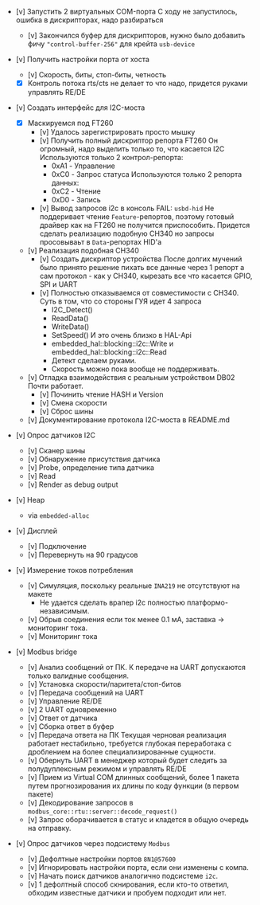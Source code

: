 - [v] Запустить 2 виртуальных COM-порта
    С ходу не запустилось, ошибка в дискрипторах, надо разбираться
    - [v] Закончился буфер для дискрипторов, нужно было добавить фичу `"control-buffer-256"` для крейта `usb-device`
- [v] Получить настройки порта от хоста
    - [v] Скорость, биты, стоп-биты, четность
    - [x] Контроль потока rts/cts не делает то что надо, придется руками управлять RE/DE
- [v] Создать интерфейс для I2C-моста
    - [x] Маскируемся под FT260
        - [v] Удалось зарегистрировать просто мышку
        - [v] Получить полный дискриптор репорта FT260
            Он огромный, надо выделить только то, что касается I2C
            Используются только 2 контрол-репорта:
            - 0xA1 - Управление
            - 0xC0 - Запрос статуса
            Используются только 2 репорта данных:
            - 0xC2 - Чтение
            - 0xD0 - Запись
        - [v] Вывод запросов i2c в консоль
        FAIL: `usbd-hid` Не поддеривает чтение `Feature`-репортов, поэтому готовый драйвер как на FT260 не получится приспособить. Придется сделать реализацию подобную CH340 но запросы просовываьт в `Data`-репортах HID'а
    - [v] Реализация подобная CH340
        - [v] Создать дискриптор устройства
            После долгих мучений было принято решение пихать все данные через 1 репорт а сам протокол - как у CH340, кырезать все что касается GPIO, SPI и UART
        - [v] Полностью отказываемся от совместимости с CH340. 
            Суть в том, что со стороны ГУЯ идет 4 запроса
            - I2C_Detect()
            - ReadData()
            - WriteData()
            - SetSpeed()
            И это очень близко в HAL-Api
            - embedded_hal::blocking::i2c::Write и embedded_hal::blocking::i2c::Read
            - Детект сделаем руками.
            - Скорость можно пока вообще не поддерживать.
    - [v] Отладка взаимодействия с реальным устройством
        DB02 Почти работает.
        - [v] Починить чтение HASH и Version
        - [v] Смена скорости
        - [v] Сброс шины
    - [v] Документирование протокола I2C-моста в README.md
- [v] Опрос датчиков I2C
    - [v] Сканер шины
    - [v] Обнаружение присутствия датчика
    - [v] Probe, определение типа датчика
    - [v] Read
    - [v] Render as debug output
- [v] Heap
    - via `embedded-alloc`
- [v] Дисплей
    - [v] Подключение
    - [v] Перевернуть на 90 градусов
- [v] Измерение токов потребления
    - [v] Симуляция, поскольку реальные `INA219` не отсутствуют на макете
        - Не удается сделать врапер i2c полностью платформо-независимым.
    - [v] Обрыв соединения если ток менее 0.1 мА, заставка -> мониторинг тока.
    - [v] Мониторинг тока

- [v] Modbus bridge
    - [v] Анализ сообщений от ПК. К передаче на UART допускаются только валидные сообщения.
    - [v] Установка скорости/паритета/стоп-битов
    - [v] Передача сообщений на UART
    - [v] Управление RE/DE
    - [v] 2 UART одновременно
    - [v] Ответ от датчика
    - [v] Сборка ответ в буфер
    - [v] Передача ответа на ПК
    Текущая черновая реализация работает нестабильно, требуется глубокая переработака с дроблением на более специализированные сущности.
    - [v] Обернуть UART в менеджер который будет следить за полудуплексным режимом и управлять RE/DE
    - [v] Прием из Virtual COM длинных сообщений, более 1 пакета путем прогнозирования их длины по коду функции (в первом пакете)
    - [v] Декодирование запросов в `modbus_core::rtu::server::decode_request()`
    - [v] Запрос оборачивается в статус и кладется в общую очередь на отправку.

- [v] Опрос датчиков через подсистему `Modbus`
    - [v] Дефолтные настройки портов `8N1@57600`
    - [v] Игнорировать настройки порта, если они изменены с компа.
    - [v] Начать поиск датчиков аналогично подсистеме `i2c`. 
    - [v] 1 дефолтный способ скнирования, если кто-то ответил, обходим известные датчики и пробуем подходит или нет.
